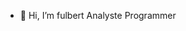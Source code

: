 - 👋 Hi, I’m fulbert Analyste Programmer 

<!---
fulberdinho/restaurant-app is a ✨ special ✨ repository because its `README.md` (this file) appears on your GitHub profile.
You can click the Preview link to take a look at your changes.
--->
